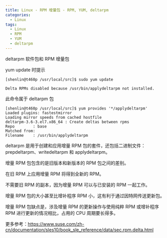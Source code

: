 ```yaml
---
title: Linux - RPM 增量包 - RPM, YUM, deltarpm
categories:
  - Linux
tags:
  - Linux
  - RPM
  - YUM
  - deltarpm
---
```


deltarpm 软件包和 RPM 增量包

<!--more-->

yum update 时提示
```
[shenlin@t460p /usr/local/src]$ sudo yum update

Delta RPMs disabled because /usr/bin/applydeltarpm not installed.
```

此命令属于 deltarpm 包
```
[shenlin@t460p /usr/local/src]$ yum provides '*/applydeltarpm'
Loaded plugins: fastestmirror
Loading mirror speeds from cached hostfile
deltarpm-3.6-3.el7.x86_64 : Create deltas between rpms
Repo        : base
Matched from:
Filename    : /usr/bin/applydeltarpm
```

deltarpm 是用于创建和应用增量 RPM 包的套件，还包括二进制文件：prepdeltarpm、writedeltarpm 和 applydeltarpm。

增量 RPM 包包含的是旧版本和新版本的 RPM 包之间的差别。

在旧 RPM 上应用增量 RPM 将得到全新的 RPM。

不需要旧 RPM 的副本，因为增量 RPM 可以与已安装的 RPM 一起工作。

增量 RPM 包的大小甚至比增补程序 RPM 小，这有利于通过因特网传送更新包。

增量 RPM 包缺点是，涉及增量 RPM 的更新操作与使用纯粹 RPM 或增补程序 RPM 进行更新的情况相比，占用的 CPU 周期要长得多。

更多参考：https://www.suse.com/zh-cn/documentation/sles10/book_sle_reference/data/sec.rpm.delta.html
